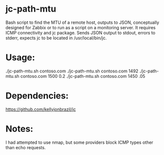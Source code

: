 # jc-path-mtu
Bash script to find the MTU of a remote host, outputs to JSON, conceptually designed for Zabbix or to run as a script on a monitoring server. It requires ICMP connectivity and jc package. Sends JSON output to stdout, errors to stderr, expects jc to be located in /usr/local/bin/jc.

# Usage:
./jc-path-mtu.sh contoso.com
./jc-path-mtu.sh contoso.com 1492
./jc-path-mtu.sh contoso.com 1500 0.2
./jc-path-mtu.sh contoso.com 1450 .05

# Dependencies:
https://github.com/kellyjonbrazil/jc

# Notes:
I had attempted to use nmap, but some providers block ICMP types other than echo requests.
